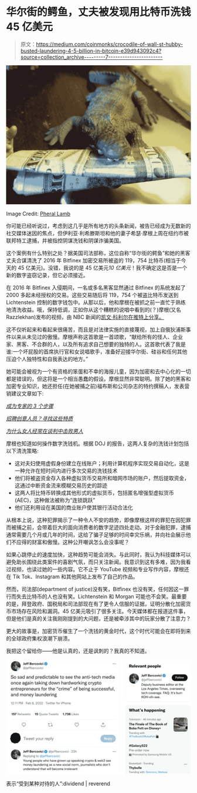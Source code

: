 # 华尔街的鳄鱼，丈夫被发现用比特币洗钱 45 亿美元

> 原文：<https://medium.com/coinmonks/crocodile-of-wall-st-hubby-busted-laundering-4-5-billion-in-bitcoin-e39d943092c4?source=collection_archive---------7----------------------->

![](img/89d5f29755c57eca4d9fd6424f2dc599.png)

Image Credit: [Pheral Lamb](https://www.flickr.com/photos/8573043@N03/6477114985)

你可能已经听说过，考虑到这几乎是所有地方的头条新闻，被告已经成为无数新的社交媒体迷因的焦点，但伊利亚·利希滕斯坦和他的妻子希瑟·摩根上周在纽约市被联邦特工逮捕，并被指控阴谋洗钱和阴谋诈骗美国。

这个案例有什么特别之处？据美国司法部称，这位自称“华尔街的鳄鱼”和她的黑客丈夫合谋清洗了 2016 年 Bitfinex 加密交易所被盗的 119，754 比特币(相当于今天的 45 亿美元)。没错，我说的是 45 亿美元*10 亿美元*！我不确定这是否是一个新的数字盗窃记录，但它必须接近。

在 2016 年 Bitfinex 入侵期间，一名或多名黑客显然通过 Bitfinex 的系统发起了 2000 多起未经授权的交易。这些交易随后将 119，754 个被盗比特币发送到 Lichtenstein 控制的数字钱包中。从那以后，他和摩根在被抓之前一直忙于熟练地清洗收益。哦，保持低调，正如你从这个糟糕的说唱中看到的(？)摩根(又名 Razzlekhan)发布的视频，由 NBC 新闻的[凯文·科利尔在推特上分享。](https://twitter.com/kevincollier/status/1491107221857796097)

这不仅听起来和看起来很痛苦，而且是对法律实施的直接蔑视，加上自俄狄浦斯事件以来从未见过的傲慢。摩根声称这首歌是一首颂歌，“献给所有的怪人、企业家、黑客、不合群的人，以及所有追求自己想要的独特的人。这首歌代表了我是谁:一个坏屁股的首席执行官和女说唱歌手，准备好迎接华尔街、硅谷和任何其他压迫个人独特性和自我表达的地方。”

她可能会被视为一个有资格的笨蛋和不幸的海报儿童，因为加密和去中心化的一切都是错误的，但这将是一个相当愚蠢的假设。摩根显然非常聪明。除了她的黑客和加密专业知识，她还担任(在她被捕之前)福布斯和公司杂志的特约撰稿人，发表营销建议文章如下:

[*成为专家的 3 个步骤*](https://www.inc.com/heather-r-morgan/3-steps-to-become-an-expert-in-anything.html)

[*招聘创意人员？寻找这些特质*](https://www.inc.com/heather-r-morgan/hiring-creatives-look-for-these-traits.html)

[*为什么女人经常在谈判中击败男人*](https://www.forbes.com/sites/heathermorgan/2021/02/25/why-women-often-beat-men-at-negotiation/?sh=251d9d64e210)

摩根也知道如何操作数字洗钱机。根据 DOJ 的报告，这两人复杂的洗钱计划包括以下清洗策略:

*   这对夫妇使用虚假身份建立在线账户；利用计算机程序实现交易自动化，这是一种允许在短时间内进行多次交易的洗钱技术
*   他们将被盗资金存入各种虚拟货币交易所和暗网市场的账户，然后提取资金，这通过中断资金流来模糊交易历史的踪迹
*   这两人将比特币转换成其他形式的虚拟货币，包括匿名增强型虚拟货币(AEC)，这种做法被称为“连锁跳跃”
*   他们还利用设在美国的商业账户使其银行活动合法化

从根本上说，这种犯罪揭示了一种令人不安的趋势，即像摩根这样的罪犯在因犯罪而被捕之前，会带着巨大的面向消费者的数字足迹四处走动。对于金融犯罪，逮捕通常需要几个月或几年的时间，这给了骗子足够的时间幸灾乐祸，并向社会展示他们不应得的财富和傲慢。这种公开嘲讽怎么会没事呢？

如果心跳停止的速度加快，这种趋势可能会消失。与此同时，我认为科技媒体可以避免助长围绕此类案件的喜剧气氛，而只关注新闻。我意识到这有多难，因为我看过视频，也读过她的一些内容。它不止于 YouTube 视频和专业写作内容，摩根还在 Tik Tok、Instagram 和其他网站上发布了自己的作品。

然而，司法部(department of justice)没有笑，Bitfinex 也没有笑，任何因这一罪行而失去比特币的人也没有笑。Lichtenstein 和 Morgan 可能也不会笑。最重要的是，拜登政府、国税局和司法部现在有了更令人信服的证据，证明分散化加密货币市场存在风险和漏洞。45 亿美元吸引了很多关注。今天媒体都在报道这件事，但是他们是真的关注我刚刚提到的大问题，还是被牵涉其中的玩家分散了注意力？

更大的故事是，加密货币催生了一个洗钱的黄金时代，这个时代可能会在即将到来的全球政府集权浪潮下崩溃。

我把这个留给你——他是认真的，还是讽刺的？我真的不知道。

![](img/13d6af6bcbb7d30ba5bfa2b97f330a48.png)

表示“受到某种对待的人”:dividend | reverend